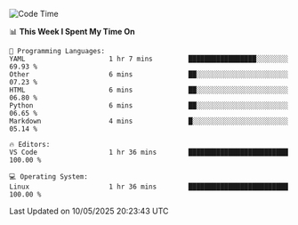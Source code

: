 
<!--START_SECTION:waka-->
![Code Time](http://img.shields.io/badge/Code%20Time-750%20hrs%205%20mins-blue)

📊 **This Week I Spent My Time On** 

```text
💬 Programming Languages: 
YAML                     1 hr 7 mins         █████████████████░░░░░░░░   69.93 % 
Other                    6 mins              ██░░░░░░░░░░░░░░░░░░░░░░░   07.23 % 
HTML                     6 mins              ██░░░░░░░░░░░░░░░░░░░░░░░   06.80 % 
Python                   6 mins              ██░░░░░░░░░░░░░░░░░░░░░░░   06.65 % 
Markdown                 4 mins              █░░░░░░░░░░░░░░░░░░░░░░░░   05.14 % 

🔥 Editors: 
VS Code                  1 hr 36 mins        █████████████████████████   100.00 % 

💻 Operating System: 
Linux                    1 hr 36 mins        █████████████████████████   100.00 % 
```


 Last Updated on 10/05/2025 20:23:43 UTC
<!--END_SECTION:waka-->
